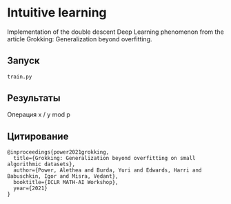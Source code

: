 # Intuitive learning
Implementation of the double descent Deep Learning phenomenon from the article Grokking: Generalization beyond overfitting.

## Запуск
```python
train.py 
```
## Результаты
Операция x / y mod p


## Цитирование
```
@inproceedings{power2021grokking,
  title={Grokking: Generalization beyond overfitting on small algorithmic datasets},
  author={Power, Alethea and Burda, Yuri and Edwards, Harri and Babuschkin, Igor and Misra, Vedant},
  booktitle={ICLR MATH-AI Workshop},
  year={2021}
}
```
